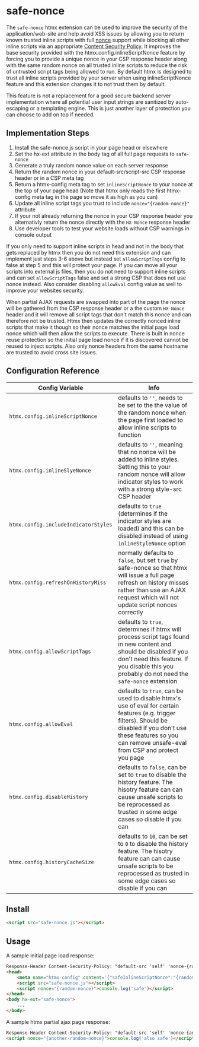 # safe-nonce

The `safe-nonce` htmx extension can be used to improve the security of the application/web-site and help avoid XSS issues by allowing you to return known trusted inline scripts with full [nonce](https://developer.mozilla.org/docs/Web/HTML/Global_attributes/nonce) support while blocking all other inline scripts via an appropriate [Content Security Policy](https://developer.mozilla.org/en-US/docs/Web/HTTP/CSP). It improves the base security provided with the htmx.config.inlineScriptNonce feature by forcing you to provide a unique nonce in your CSP response header along with the same random nonce on all trusted inline scripts to reduce the risk of untrusted script tags being allowed to run. By default htmx is designed to trust all inline scripts provided by your server when using inlineScriptNonce feature and this extension changes it to not trust them by default.

This feature is not a replacement for a good secure backend server implementation where all potential user input strings are sanitized by auto-escaping or a templating engine. This is just another layer of protection you can choose to add on top if needed. 

## Implementation Steps

1. Install the safe-nonce.js script in your page head or elsewhere
2. Set the hx-ext attribute in the body tag of all full page requests to `safe-nonce`
3. Generate a truly random nonce value on each server response
4. Return the random nonce in your default-src/script-src CSP response header or in a CSP meta tag
5. Return a htmx-config meta tag to set `inlineScriptNonce` to your nonce at the top of your page head (Note that htmx only reads the first htmx-config meta tag in the page so move it as high as you can)
6. Update all inline script tags you trust to include `nonce="{random-nonce}"` attribute
7. If your not already returning the nonce in your CSP response header you alternativly return the nonce directly with the `HX-Nonce` response header
8. Use developer tools to test your website loads without CSP warnings in console output

If you only need to support inline scripts in head and not in the body that gets replaced by htmx then you do not need this extension and can implement just steps 3-6 above but instead set `allowScriptTags` config to false at step 5 and this will protect your page. If you can move all your scripts into external js files, then you do not need to support inline scripts and can set `allowScriptTags` false and set a strong CSP that does not use nonce instead. Also consider disabling `allowEval` config value as well to improve your websites security.

When partial AJAX requests are swapped into part of the page the nonce will be gathered from the CSP response header or a the custom `HX-Nonce` header and it will remove all script tags that don't match this nonce and can therefore not be trusted. Htmx then updates the correctly nonced inline scripts that make it though so their nonce matches the initial page load nonce which will then allow the scripts to execute. There is built in nonce reuse protection so the initial page load nonce if it is discovered cannot be reused to inject scripts. Also only nonce headers from the same hostname are trusted to avoid cross site issues.

## Configuration Reference

<div class="info-table">

| Config Variable                       | Info                                                                                                                                                                                                                     |
|---------------------------------------|--------------------------------------------------------------------------------------------------------------------------------------------------------------------------------------------------------------------------|
| `htmx.config.inlineScriptNonce`       | defaults to `''`, needs to be set to the the value of the random nonce when the page first loaded to allow inline scripts to function                                                                                    |
| `htmx.config.inlineSlyeNonce`         | defaults to `''`, meaning that no nonce will be added to inline styles. Setting this to your random nonce will allow indicator styles to work with a strong style-src CSP header                                         |
| `htmx.config.includeIndicatorStyles`  | defaults to `true` (determines if the indicator styles are loaded) and this can be disabled instead of using `inlineStyleNonce` option                                                                                   |
| `htmx.config.refreshOnHistoryMiss`    | normally defaults to `false`, but set `true` by safe-nonce so that htmx will issue a full page refresh on history misses rather than use an AJAX request which will not update script nonces correctly                   |
| `htmx.config.allowScriptTags`         | defaults to `true`, determines if htmx will process script tags found in new content and should be disabled if you don't need this feature. If you disable this you probably do not need the `safe-nonce` extension      |
| `htmx.config.allowEval`               | defaults to `true`, can be used to disable htmx's use of eval for certain features (e.g. trigger filters). Should be disabled if you don't use these features so you can remove unsafe-eval from CSP and protect you page|
| `htmx.config.disableHistory`          | defaults to `false`, can be set to `true` to disable the history feature. The hisotry feature can can cause unsafe scripts to be reprocessed as trusted in some edge cases so disable if you can                         |
| `htmx.config.historyCacheSize`        | defaults to `10`, can be set to `0` to disable the history feature. The hisotry feature can can cause unsafe scripts to be reprocessed as trusted in some edge cases so disable if you can                               |

</div>

## Install

```html
<script src="safe-nonce.js"></script>
```

## Usage

A sample initial page load response:

```html
Response-Header Content-Security-Policy: "default-src 'self' 'nonce-{random-nonce}'; style-src 'self' 'nonce-{random-nonce}'"
<head>
    <meta name="htmx-config" content='{"safeInlineScriptNonce":"{random-nonce}","inlineStyleNonce":"{random-nonce}","allowEval":false,"disableHistory":true,"historyCacheSize":0}'>
    <script src="safe-nonce.js"></script>
    <script nonce="{random-nonce}">console.log('safe')</script>
</head>
<body hx-ext="safe-nonce">
    ...
</body>
```

A sample htmx partial ajax page response:

```html
Response-Header Content-Security-Policy: "default-src 'self' 'nonce-{another-random-nonce}'; style-src 'self' 'nonce-{another-random-nonce}'"
<script nonce="{another-random-nonce}">console.log('also safe')</script>
```
